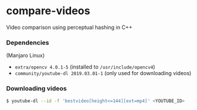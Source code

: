 # compare-videos
Video comparison using perceptual hashing in C++

### Dependencies
(Manjaro Linux)
 - `extra/opencv 4.0.1-5` (installed to `/usr/include/opencv4`)
 - `community/youtube-dl 2019.03.01-1` (only used for downloading videos)

### Downloading videos
```zsh
$ youtube-dl --id -f 'bestvideo[height<=144][ext=mp4]' <YOUTUBE_ID>
```
